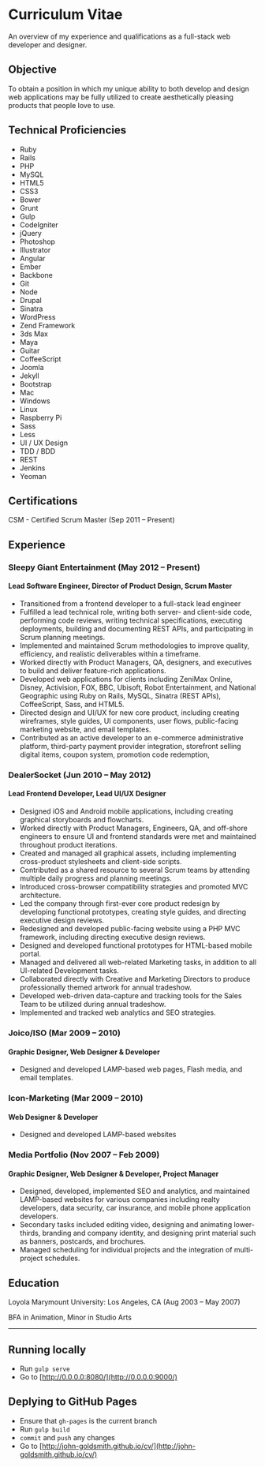 # Curriculum Vitae
An overview of my experience and qualifications as a full-stack web developer and designer.

## Objective
To obtain a position in which my unique ability to both develop and design web applications may be fully utilized to create aesthetically pleasing products that people love to use.

## Technical Proficiencies
- Ruby
- Rails
- PHP
- MySQL
- HTML5
- CSS3
- Bower
- Grunt
- Gulp
- CodeIgniter
- jQuery
- Photoshop
- Illustrator
- Angular
- Ember
- Backbone
- Git
- Node
- Drupal
- Sinatra
- WordPress
- Zend Framework
- 3ds Max
- Maya
- Guitar
- CoffeeScript
- Joomla
- Jekyll
- Bootstrap
- Mac
- Windows
- Linux
- Raspberry Pi
- Sass
- Less
- UI / UX Design
- TDD / BDD
- REST
- Jenkins
- Yeoman

## Certifications
CSM - Certified Scrum Master (Sep 2011 – Present)

## Experience

### Sleepy Giant Entertainment (May 2012 – Present)
#### Lead Software Engineer, Director of Product Design, Scrum Master
- Transitioned from a frontend developer to a full-stack lead engineer
- Fulfilled a lead technical role, writing both server- and client-side code, performing code reviews, writing technical specifications, executing deployments, building and documenting REST APIs, and participating in Scrum planning meetings.
- Implemented and maintained Scrum methodologies to improve quality, efficiency, and realistic deliverables within a timeframe.
- Worked directly with Product Managers, QA, designers, and executives to build and deliver feature-rich applications.
- Developed web applications for clients including ZeniMax Online, Disney, Activision, FOX, BBC, Ubisoft, Robot Entertainment, and National Geographic using Ruby on Rails, MySQL, Sinatra (REST APIs), CoffeeScript, Sass, and HTML5.
- Directed design and UI/UX for new core product, including creating wireframes, style guides, UI components, user flows, public-facing marketing website, and email templates.
- Contributed as an active developer to an e-commerce administrative platform, third-party payment provider integration, storefront selling digital items, coupon system, promotion code redemption,

### DealerSocket (Jun 2010 – May 2012)
#### Lead Frontend Developer, Lead UI/UX Designer
- Designed iOS and Android mobile applications, including creating graphical storyboards and flowcharts.
- Worked directly with Product Managers, Engineers, QA, and off-shore engineers to ensure UI and frontend standards were met and maintained throughout product iterations.
- Created and managed all graphical assets, including implementing cross-product stylesheets and client-side scripts.
- Contributed as a shared resource to several Scrum teams by attending multiple daily progress and planning meetings.
- Introduced cross-browser compatibility strategies and promoted MVC architecture.
- Led the company through first-ever core product redesign by developing functional prototypes, creating style guides, and directing executive design reviews.
- Redesigned and developed public-facing website using a PHP MVC framework, including directing executive design reviews.
- Designed and developed functional prototypes for HTML-based mobile portal.
- Managed and delivered all web-related Marketing tasks, in addition to all UI-related Development tasks.
- Collaborated directly with Creative and Marketing Directors to produce professionally themed artwork for annual tradeshow.
- Developed web-driven data-capture and tracking tools for the Sales Team to be utilized during annual tradeshow.
- Implemented and tracked web analytics and SEO strategies.

### Joico/ISO (Mar 2009 – 2010)
#### Graphic Designer, Web Designer & Developer
- Designed and developed LAMP-based web pages, Flash media, and email templates.

### Icon-Marketing (Mar 2009 – 2010)
#### Web Designer & Developer
- Designed and developed LAMP-based websites

### Media Portfolio (Nov 2007 – Feb 2009)
#### Graphic Designer, Web Designer & Developer, Project Manager
- Designed, developed, implemented SEO and analytics, and maintained LAMP-based websites for various companies including realty developers, data security, car insurance, and mobile phone application developers.
- Secondary tasks included editing video, designing and animating lower-thirds, branding and company identity, and designing print material such as banners, postcards, and brochures.
- Managed scheduling for individual projects and the integration of multi-project schedules.

## Education
Loyola Marymount University: Los Angeles, CA (Aug 2003 – May 2007)

BFA in Animation, Minor in Studio Arts

---

## Running locally
- Run `gulp serve`
- Go to [http://0.0.0.0:8080/](http://0.0.0.0:9000/)

## Deplying to GitHub Pages
- Ensure that `gh-pages` is the current branch
- Run `gulp build`
- `commit` and `push` any changes
- Go to [http://john-goldsmith.github.io/cv/](http://john-goldsmith.github.io/cv/)